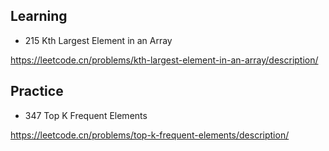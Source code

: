 ## Learning

- 215 Kth Largest Element in an Array
  
https://leetcode.cn/problems/kth-largest-element-in-an-array/description/

## Practice

- 347 Top K Frequent Elements
  
https://leetcode.cn/problems/top-k-frequent-elements/description/
